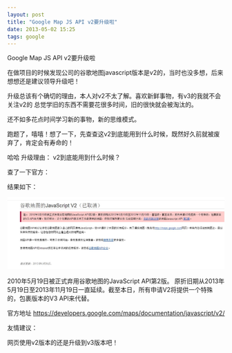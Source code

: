 ```yaml
---
layout: post
title: "Google Map JS API v2要升级啦"
date: 2013-05-02 15:25
tags: google
---
```

 Google Map JS API v2要升级啦
   
   在做项目的时候发现公司的谷歌地图javascript版本是v2的，当时也没多想，后来想想还是建议领导升级吧！
   
   升级总该有个确切的理由，本人对v2不太了解。喜欢新鲜事物，有v3的我就不会关注v2的 总觉学旧的东西不需要花很多时间，旧的很快就会被淘汰的。
   
   还不如多花点时间学习新的事物，新的思维模式。
   
   <!-- more-->
   
   跑题了，嘻嘻！想了一下，先查查这v2到底能用到什么时候，既然好久前就被废弃了，肯定会有寿命的！
   
   哈哈 升级理由：<span class="stress"> v2到底能用到什么时候？</span>
   
   查了一下官方：
   
   结果如下：
   
   ![Crepe](/images/blog/update.jpg)
   
   2010年5月19日被正式弃用谷歌地图的JavaScript API第2版。<span class="stress"> 原折旧期从2013年5月19日至2013年11月19日</span>一直延续。截至本日，所有申请V2将提供一个特殊的，包裹版本的V3 API来代替。</span>
   
   官方地址 
   <a href="https://developers.google.com/maps/documentation/javascript/v2/" target="_blank">https://developers.google.com/maps/documentation/javascript/v2/</a>
   
   友情建议：
   
   网页使用v2版本的还是升级到<span class="stress">v3版本</span>吧！